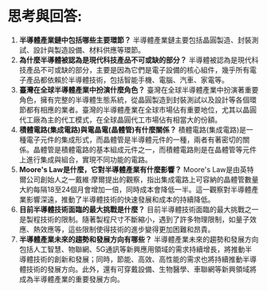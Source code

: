 # 思考與回答: 
1. **半導體產業鏈中包括哪些主要環節？**
半導體產業鏈主要包括晶圓製造、封裝測試、設計與製造設備、材料供應等環節。
2. **為什麼半導體被認為是現代科技產品不可或缺的部分？**
   半導體被認為是現代科技產品不可或缺的部分，主要是因為它們是電子設備的核心組件，幾乎所有電子產品都依賴於半導體技術，包括智能手機、電腦、汽車、家電等。
3. **臺灣在全球半導體產業中扮演什麼角色？**
   臺灣在全球半導體產業中扮演著重要角色，擁有完整的半導體生態系統，從晶圓製造到封裝測試以及設計等各個環節都有相應的業者。臺灣的半導體產業在全球市場佔有重要地位，尤其以晶圓代工廠為主的代工模式，在全球晶圓代工市場佔有相當大的份額。
4. **積體電路(集成電路)與電晶電(晶體管)有什麼關係？**
   積體電路(集成電路)是一種電子元件的集成形式，而晶體管是半導體元件的一種，兩者有著密切的關係。晶體管是積體電路的基本組成元件之一，而積體電路則是在晶體管等元件上進行集成與組合，實現不同功能的電路。
5. **Moore's Law是什麼，它對半導體產業有什麼影響？**
    Moore's Law是由英特爾公司創始人之一戴維·摩爾提出的觀察，指出集成電路上可容納的晶體管數量大約每隔18至24個月會增加一倍，同時成本會降低一半。這一觀察對半導體產業影響深遠，推動了半導體技術的快速發展和成本的持續降低。
6. **目前半導體技術面臨的最大挑戰是什麼？**
    目前半導體技術面臨的最大挑戰之一是製程技術的限制。隨著製程尺寸不斷縮小，遇到了許多物理限制，如量子效應、熱效應等，這些限制使得技術的進步變得更加困難和昂貴。
7. **半導體產業未來的趨勢和發展方向有哪些？**
    半導體產業未來的趨勢和發展方向包括人工智慧、物聯網、5G通訊等新興應用領域的需求持續增長，將推動半導體技術的創新和發展；同時，節能、高效、高性能的需求也將持續推動半導體技術的發展方向。此外，還有可穿戴設備、生物醫學、車聯網等新興領域將成為半導體產業的重要發展方向。
